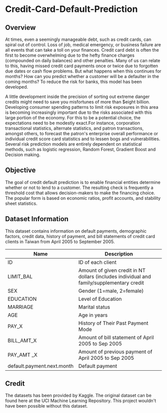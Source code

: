 # Credit-Card-Default-Prediction

## Overview

At times, even a seemingly manageable debt, such as credit cards, can spiral out of control. Loss of job, medical emergency, or business failure are all events that can take a toll on your finances. Credit card debt is often the first to become overwhelming due to the hefty finance charges (compounded on daily balances) and other penalties. Many of us can relate to this, having missed credit card payments once or twice due to forgotten due dates or cash flow problems. But what happens when this continues for months? How can you predict whether a customer will be a defaulter in the coming months? To reduce the risk for banks, this model has been developed.

A little development inside the precision of sorting out extreme danger credits might need to save you misfortunes of more than $eight billion. Developing consumer spending patterns to limit risk exposures in this area is becoming increasingly important due to the risks associated with this large portion of the economy. For this to be a potential choice, the expectations need to be modestly exact.For instance, corporation transactional statistics, alternate statistics, and patron transactions, amongst others, to forecast the patron's enterprise overall performance or individual credit score card statistics and to lessen bogs and vulnerabilities. Several risk prediction models are entirely dependent on statistical methods, such as  logistic regression, Random Forest, Gradient Boost and Decision making.

## Objective

The goal of credit default prediction is to enable financial entities determine whether or not to lend to a customer. The resulting check is frequently a threshold cost that allows decision-makers to make the financing choice. The popular form is based on economic ratios, profit accounts, and stability sheet statistics.



## Dataset Information

This dataset contains information on default payments, demographic factors, credit data, history of payment, and bill statements of credit card clients in Taiwan from April 2005 to September 2005.


| Name | Description |
| --- | --- |
|ID | ID of each client |
| LIMIT_BAL | Amount of given credit in NT dollars (includes individual and family/supplementary credit |
| SEX | Gender (1=male, 2=female) |
| EDUCATION | Level of Education |
| MARRIAGE | Marital status |
| AGE | Age in years |
| PAY_X | History of Their Past Payment Mode |
| BILL_AMT_X | Amount of bill statement of April 2005 to Sep 2005  |
| PAY_AMT _X | Amount of previous payment of April 2005 to Sep 2005 |
| default.payment.next.month | Default payment |


## Credit

The datasets has been provided by Kaggle. The original dataset can be found here at the UCI Machine Learning Repository. This project wouldn't have been possible without this dataset.
